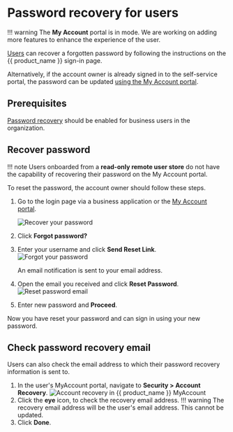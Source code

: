 # Password recovery for users

!!! warning
   The **My Account** portal is in <Badge text="preview " type="warn" vertical="middle" /> mode. We are working on adding more features to enhance the experience of the user.

[Users](../../guides/users/manage-customers/) can recover a forgotten password by following the instructions on the {{ product_name }} sign-in page.

Alternatively, if the account owner is already signed in to the self-service portal, the password can be updated [using the My Account portal](../../guides/user-self-service/change-password/).

## Prerequisites

[Password recovery](../../guides/user-accounts/password-recovery/) should be enabled for business users in the organization.

## Recover password

!!! note
   Users onboarded from a **read-only remote user store** do not have the capability of recovering their password on the My Account portal.

To reset the password, the account owner should follow these steps.

1. Go to the login page via a business application or the [My Account portal](../../guides/user-self-service/customer-self-service-portal/).

   ![Recover your password](../../assets/img/guides/organization/self-service/customer/recover-your-password.png)

2. Click **Forgot password?**
3. Enter your username and click **Send Reset Link**.
   ![Forgot your password](../../assets/img/guides/organization/self-service/customer/forgot-your-password.png)

   An email notification is sent to your email address.

4. Open the email you received and click **Reset Password**.
   ![Reset password email](../../assets/img/guides/organization/self-service/customer/reset-password-email.png)
5. Enter new password and **Proceed**.

Now you have reset your password and can sign in using your new password.

## Check password recovery email
Users can also check the email address to which their password recovery information is sent to.

1. In the user's MyAccount portal, navigate to **Security > Account Recovery**.
    ![Account recovery in {{ product_name }} MyAccount](../../assets/img/guides/users/account-recovery.png)
2. Click the **eye** icon, to check the recovery email address.
   !!! warning The recovery email address will be the user's email address. This cannot be updated.
3. Click **Done**.

